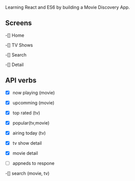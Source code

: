 Learning React and ES6 by building a Movie Discovery 
App.

## Screens 

-[] Home

-[] TV Shows

-[] Search

-[] Detail

## API verbs


-[x] now playing (movie)


-[x] upcomming (movie)


-[x] top rated (tv)


-[x] popular(tv,movie)


-[x] airing today (tv)


-[x] tv show detail


-[x] movie detail


-[ ] appneds to respone


-[] search (movie, tv)

